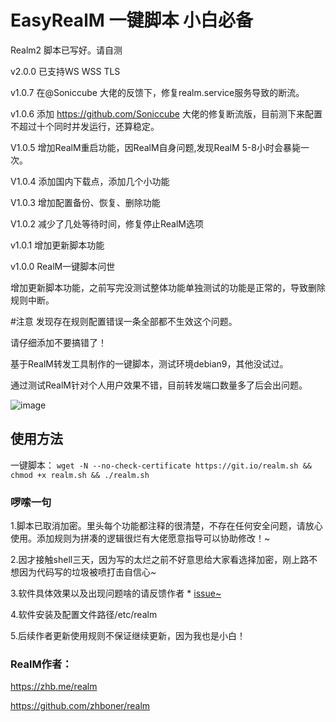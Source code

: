 # EasyRealM 一键脚本 小白必备
Realm2 脚本已写好。请自测

v2.0.0 已支持WS WSS TLS

v1.0.7 在@Soniccube 大佬的反馈下，修复realm.service服务导致的断流。

v1.0.6 添加 https://github.com/Soniccube 大佬的修复断流版，目前测下来配置不超过十个同时并发运行，还算稳定。

V1.0.5 增加RealM重启功能，因RealM自身问题,发现RealM 5-8小时会暴毙一次。

V1.0.4 添加国内下载点，添加几个小功能

V1.0.3 增加配置备份、恢复、删除功能

V1.0.2 减少了几处等待时间，修复停止RealM选项

v1.0.1 增加更新脚本功能

v1.0.0 RealM一键脚本问世

增加更新脚本功能，之前写完没测试整体功能单独测试的功能是正常的，导致删除规则中断。


#注意
发现存在规则配置错误一条全部都不生效这个问题。

请仔细添加不要搞错了！

基于RealM转发工具制作的一键脚本，测试环境debian9，其他没试过。

通过测试RealM针对个人用户效果不错，目前转发端口数量多了后会出问题。

![image](https://mxpic.ml/2021/02/09/20210209_a2b2352881fa5.png)
## 使用方法
一键脚本：
`wget -N --no-check-certificate https://git.io/realm.sh && chmod +x realm.sh && ./realm.sh`
### 啰嗦一句
1.脚本已取消加密。里头每个功能都注释的很清楚，不存在任何安全问题，请放心使用。添加规则为拼凑的逻辑很烂有大佬愿意指导可以协助修改！~

2.因才接触shell三天，因为写的太烂之前不好意思给大家看选择加密，刚上路不想因为代码写的垃圾被喷打击自信心~

3.软件具体效果以及出现问题啥的请反馈作者 * [issue~](https://github.com/zhboner/realm/issues)

4.软件安装及配置文件路径/etc/realm

5.后续作者更新使用规则不保证继续更新，因为我也是小白！

### RealM作者：
https://zhb.me/realm 

https://github.com/zhboner/realm
